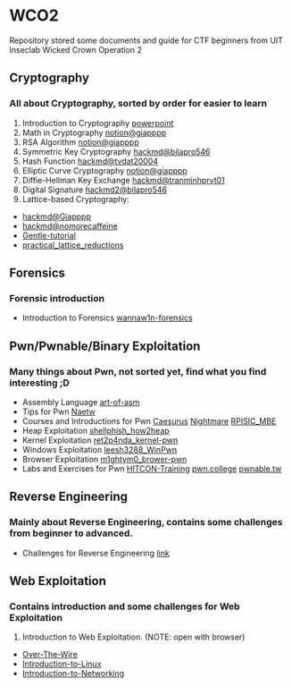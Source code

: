 # WCO2
Repository stored some documents and guide for CTF beginners from UIT Inseclab Wicked Crown Operation 2

## Cryptography
### All about Cryptography, sorted by order for easier to learn
1. Introduction to Cryptography [powerpoint](https://github.com/KienHoSD/WCO2/blob/93c982e788cf62563541a8eee0d98b922cf48c04/Cryptography/1_Introduction/crypto_roadmap.pptx)
2. Math in Cryptography [notion@giapppp](https://giapppp.notion.site/Mathematic-in-Cryptography-01a27fda51a943d2b04fbe840e5dd26b)
3. RSA Algorithm [notion@giapppp](https://giapppp.notion.site/Mathematic-in-Cryptography-01a27fda51a943d2b04fbe840e5dd26b)
4. Symmetric Key Cryptography [hackmd@bilapro546](https://hackmd.io/@bilapro546/BJE-kYpyA)
5. Hash Function [hackmd@tvdat20004](https://hackmd.io/@tvdat20004/HkxCf9eLZR)
6. Elliptic Curve Cryptography [notion@giapppp](https://giapppp.notion.site/Elliptic-Curve-Cryptography-50d4401770b641349ad235e287b326d0)
7. Diffie-Hellman Key Exchange [hackmd@tranminhprvt01](https://hackmd.io/@tranminhprvt01/DH_training)
8. Digital Signature [hackmd2@bilapro546](https://hackmd.io/@bilapro546/DSA-WCO2)
9. Lattice-based Cryptography:
  * [hackmd@Giapppp](https://hackmd.io/@Giapppp/BJ4wfpZST) 
  * [hackmd@nomorecaffeine](https://hackmd.io/@nomorecaffeine/r1xstVfxC)
  * [Gentle-tutorial](https://eprint.iacr.org/2023/032.pdf)
  * [practical_lattice_reductions](https://ur4ndom.dev/static/files/latticetraining/practical_lattice_reductions.pdf)

## Forensics
### Forensic introduction
* Introduction to Forensics [wannaw1n-forensics](https://wannaw1n-forensics.gitbook.io/menu)

## Pwn/Pwnable/Binary Exploitation
### Many things about Pwn, not sorted yet, find what you find interesting ;D
* Assembly Language [art-of-asm](http://flint.cs.yale.edu/cs422/doc/art-of-asm/pdf/)
* Tips for Pwn [Naetw](https://github.com/Naetw/CTF-pwn-tips)
* Courses and Introductions for Pwn 
[Caesurus](https://github.com/Caesurus/)
[Nightmare](https://guyinatuxedo.github.io/index.html)
[RPISIC_MBE](https://github.com/RPISEC/MBE)
* Heap Exploitation [shellphish_how2heap](https://github.com/shellphish/how2heap)
* Kernel Exploitation [ret2p4nda_kernel-pwn](https://github.com/ret2p4nda/kernel-pwn)
* Windows Exploitation [leesh3288_WinPwn](https://github.com/leesh3288/WinPwn)
* Browser Exploitation [m1ghtym0_brower-pwn](https://github.com/m1ghtym0/browser-pwn)
* Labs and Exercises for Pwn
[HITCON-Training](https://github.com/scwuaptx/HITCON-Training/tree/master/LAB)
[pwn.college](https://pwn.college/)
[pwnable.tw](https://pwnable.tw/)

## Reverse Engineering
### Mainly about Reverse Engineering, contains some challenges from beginner to advanced.
* Challenges for Reverse Engineering [link](https://github.com/KienHoSD/WCO2/blob/93c982e788cf62563541a8eee0d98b922cf48c04/Rerverse%20Engineer/Challenges)

## Web Exploitation
### Contains introduction and some challenges for Web Exploitation
1. Introduction to Web Exploitation. (NOTE: open with browser)
* [Over-The-Wire](https://github.com/KienHoSD/WCO2/blob/93c982e788cf62563541a8eee0d98b922cf48c04/Web/Introductions/OverTheWire__Bandit.html)
* [Introduction-to-Linux](https://github.com/KienHoSD/WCO2/blob/93c982e788cf62563541a8eee0d98b922cf48c04/Web/Introductions/Series_Linux_Can_Ban.html)
* [Introduction-to-Networking](https://github.com/KienHoSD/WCO2/blob/93c982e788cf62563541a8eee0d98b922cf48c04/Web/Introductions/Series_Mang_Can_Ban.html)
